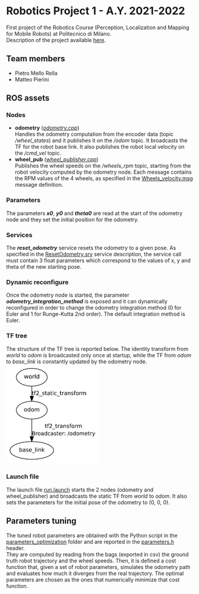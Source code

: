 # Robotics Project 1 - A.Y. 2021-2022
First project of the Robotics Course (Perception, Localization and Mapping for Mobile Robots) at Politecnico di Milano.  
Description of the project available [here](docs/Project1.pdf).

## Team members
- Pietro Mello Rella
- Matteo Pierini

## ROS assets
### Nodes
- **odometry** ([*odometry.cpp*](src/odometry.cpp))  
    Handles the odometry computation from the encoder data (topic */wheel_states*) and it publishes it on the */odom* topic. It broadcasts the TF for the robot base link. It also publishes the robot local velocity on the */cmd_vel* topic.
- **wheel_pub** ([*wheel_publisher.cpp*](src/wheel_publisher.cpp))  
    Publishes the wheel speeds on the */wheels_rpm* topic, starting from the robot velocity computed by the odometry node. Each message contains the RPM values of the 4 wheels, as specified in the [Wheels_velocity.msg](msg/Wheels_velocity.msg) message definition.

### Parameters
The parameters ***x0***, ***y0*** and ***theta0*** are read at the start of the odometry node and they set the initial position for the odometry.

### Services
The ***reset_odometry*** service resets the odometry to a given pose. As specified in the [ResetOdometry.srv](srv/ResetOdometry.srv) service description, the service call must contain 3 float parameters which correspond to the values of x, y and theta of the new starting pose.

### Dynamic reconfigure
Once the odometry node is started, the parameter ***odometry_integration_method*** is exposed and it can dynamically reconfigured in order to change the odometry integration method (0 for Euler and 1 for Runge-Kutta 2nd order). The default integration method is Euler.

### TF tree
The structure of the TF tree is reported below. The identity transform from *world* to *odom* is broadcasted only once at startup, while the TF from *odom* to *base_link* is constantly updated by the odometry node.  
<img src="docs/tf_tree.svg" width="250"/>

### Launch file
The launch file [run.launch](launch/run.launch) starts the 2 nodes (odometry and wheel_publisher) and broadcasts the static TF from *world* to *odom*. It also sets the parameters for the initial pose of the odometry to (0, 0, 0).

## Parameters tuning
The tuned robot parameters are obtained with the Python script in the [parameters_optimization](parameters_optimization/) folder and are reported in the [parameters.h](src/parameters.h) header.  
They are computed by reading from the bags (exported in csv) the ground truth robot trajectory and the wheel speeds. Then, it is defined a cost function that, given a set of robot parameters, simulates the odometry path and evaluates how much it diverges from the real trajectory. The optimal parameters are chosen as the ones that numerically minimize that cost function.
